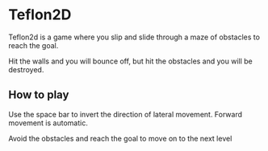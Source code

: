 # Teflon2D

Teflon2d is a game where you slip and slide through a maze of obstacles to reach the goal.  

Hit the walls and you will bounce off, but hit the obstacles and you will be destroyed.

## How to play

Use the space bar to invert the direction of lateral movement.
Forward movement is automatic.

Avoid the obstacles and reach the goal to move on to the next level
